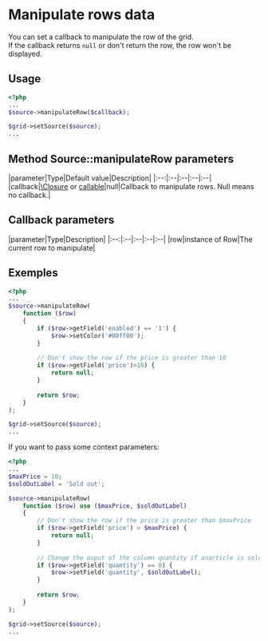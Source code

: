Manipulate rows data
====================

You can set a callback to manipulate the row of the grid.  
If the callback returns `null` or don't return the row, the row won't be displayed.

## Usage
```php
<?php
...
$source->manipulateRow($callback);

$grid->setSource($source);
...
```

## Method Source::manipulateRow parameters

|parameter|Type|Default value|Description|
|:--:|:--|:--|:--|:--|
|callback|[\Closure](http://php.net/manual/en/functions.anonymous.php) or [callable](http://php.net/manual/en/language.types.callable.php)|null|Callback to manipulate rows. Null means no callback.|

## Callback parameters

|parameter|Type|Description|
|:--:|:--|:--|:--|:--|
|row|instance of Row|The current row to manipulate|

## Exemples

```php
<?php
...
$source->manipulateRow(
    function ($row)
    {
        if ($row->getField('enabled') == '1') {
            $row->setColor('#00ff00');
        }
        
        // Don't show the row if the price is greater than 10
        if ($row->getField('price')>10) {
            return null;
        }
        
        return $row;
    }
);

$grid->setSource($source);
...
```

If you want to pass some context parameters:
```php
<?php
...
$maxPrice = 10;
$soldOutLabel = 'Sold out';

$source->manipulateRow(
    function ($row) use ($maxPrice, $soldOutLabel)
    {
        // Don't show the row if the price is greater than $maxPrice
        if ($row->getField('price') > $maxPrice) {
            return null;
        }
        
        // Change the ouput of the column quantity if anarticle is sold out
        if ($row->getField('quantity') == 0) {
            $row->setField('quantity', $soldOutLabel);
        }
        
        return $row;
    }
);

$grid->setSource($source);
...
```
